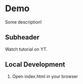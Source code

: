 # Demo

Some description!

## Subheader

Watch tutorial on YT.

## Local Development

1. Open index.html in your browser
